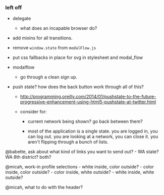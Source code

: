 ### left off

- delegate
    - what does an incapable browser do?

- add mixins for all transitions.

- remove `window.state` from `modalFlow.js`

- put css fallbacks in place for svg in stylesheet and modal_flow

- modalflow
    - go through a clean sign up.

- push state? how does the back button work through all of this?
    - http://programming.oreilly.com/2014/01/pushstate-to-the-future-progressive-enhancement-using-html5-pushstate-at-twitter.html

    - consider for:
        - current network being shown? go back between them?

        - most of the application is a single state. you are logged in, you can log out. you are looking at a network, you can close it. you aren't flipping through a bunch of lists.

@babette, ask about what kind of links you want to send out?
    - WA state? WA 8th district? both?

@micah, work-in profile selections
    - white inside, color outside?
    - color inside, color outside?
    - color inside, white outside?
    - white inside, white outside?

@micah, what to do with the header?